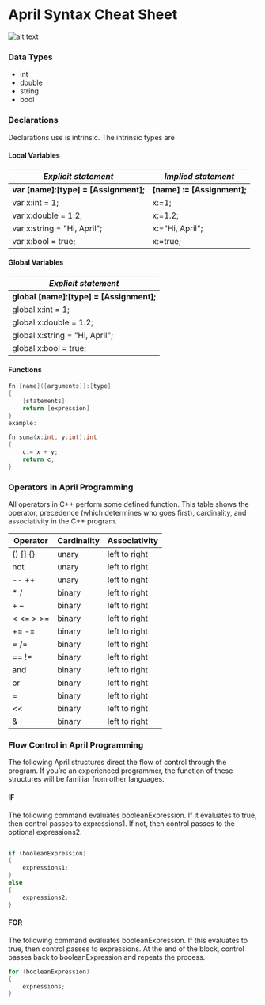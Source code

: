 # April Syntax Cheat Sheet 
![alt text](https://github.com/PandiCornDeveloper/April-Compiler/blob/April-Windows-Pandicorn/d25.png)

### Data Types
*    int
*    double
*    string
*    bool

### Declarations
Declarations use is intrinsic. The intrinsic types are

#### Local Variables
| *Explicit statement*                  | *Implied statement*         |
|---------------------------------------|-----------------------------|
| **var [name]:[type] = [Assignment];** | **[name] := [Assignment];** |
| var x:int = 1;                        | x:=1;                       |
| var x:double = 1.2;                   | x:=1.2;                     |
| var x:string = "Hi, April";           | x:="Hi, April";             |
| var x:bool = true;                    | x:=true;                    |

#### Global Variables
| *Explicit statement*                     |
|------------------------------------------|
| **global [name]:[type] = [Assignment];** |
| global x:int = 1;                        |
| global x:double = 1.2;                   |
| global x:string = "Hi, April";           |
| global x:bool = true;                    |

#### Functions
```c++
fn [name]([arguments]):[type]
{
    [statements]
    return [expression]
}
example:

fn suma(x:int, y:int):int
{
    c:= x + y;
    return c;
}

```

### Operators in April Programming
All operators in C++ perform some defined function. This table shows the operator, precedence (which determines who goes first), cardinality, and associativity in the C++ program.

| Operator  | Cardinality    | Associativity |
|-----------|----------------|---------------|
| () [] {}  | unary          | left to right |
| not       | unary          | left to right |
| -- ++     | unary	         | left to right |
| * / 	    | binary	     | left to right |
| + –	    | binary	     | left to right |
| < <= > >= | binary	     | left to right |
| += -=	    | binary	     | left to right |
| *=* /=    | binary	     | left to right |
| == !=	    | binary	     | left to right |
| and	    | binary	     | left to right |
| or        | binary	     | left to right |
| =         | binary	     | left to right |
| <<        | binary	     | left to right |
| &         | binary	     | left to right |

### Flow Control in April Programming
The following April structures direct the flow of control through the program. If you’re an experienced programmer, the function of these structures will be familiar from other languages.

#### IF
The following command evaluates booleanExpression. If it evaluates to true, then control passes to expressions1. If not, then control passes to the optional expressions2.

```c++

if (booleanExpression)
{
    expressions1;
}
else
{
    expressions2;
}
```

#### FOR
The following command evaluates booleanExpression. If this evaluates to true, then control passes to expressions. At the end of the block, control passes back to booleanExpression and repeats the process.

```c++
for (booleanExpression)
{
    expressions;
}
```

